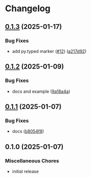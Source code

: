 # Changelog

## [0.1.3](https://github.com/karoo-ca/taskiq-pg/compare/v0.1.2...v0.1.3) (2025-01-17)


### Bug Fixes

* add py.typed marker ([#12](https://github.com/karoo-ca/taskiq-pg/issues/12)) ([a217d92](https://github.com/karoo-ca/taskiq-pg/commit/a217d92263c5003835348ce9fe33ed5d611451da))

## [0.1.2](https://github.com/karoo-ca/taskiq-pg/compare/v0.1.1...v0.1.2) (2025-01-09)


### Bug Fixes

* docs and example ([9a18a4a](https://github.com/karoo-ca/taskiq-pg/commit/9a18a4a6b7821cb403cf6294f020363fb9e0008f))

## [0.1.1](https://github.com/karoo-ca/taskiq-pg/compare/v0.1.0...v0.1.1) (2025-01-07)


### Bug Fixes

* docs ([b8054f8](https://github.com/karoo-ca/taskiq-pg/commit/b8054f8f99fd91dae77c07c55eefe520a9471b63))

## 0.1.0 (2025-01-07)


### Miscellaneous Chores

* initial release
